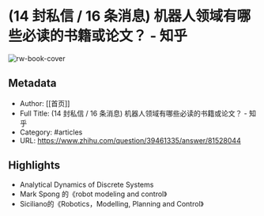# (14 封私信 / 16 条消息) 机器人领域有哪些必读的书籍或论文？ - 知乎

![rw-book-cover](https://readwise-assets.s3.amazonaws.com/static/images/article2.74d541386bbf.png)

## Metadata
- Author: [[首页]]
- Full Title: (14 封私信 / 16 条消息) 机器人领域有哪些必读的书籍或论文？ - 知乎
- Category: #articles
- URL: https://www.zhihu.com/question/39461335/answer/81528044

## Highlights
- Analytical Dynamics of Discrete Systems
- Mark Spong 的《robot modeling and control》
- Siciliano的《Robotics，Modelling, Planning and Control》
